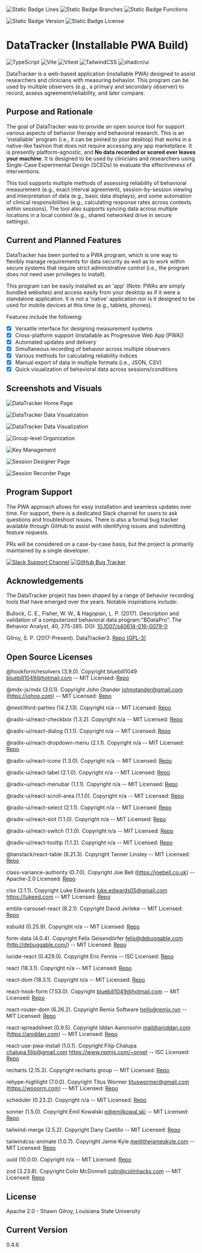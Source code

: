 ![Static Badge Lines](<https://img.shields.io/badge/Coverage_(Lines)-100.00_Percent-green>) ![Static Badge Branches](<https://img.shields.io/badge/Coverage_(Branches)-98.84_Percent-green>) ![Static Badge Functions](<https://img.shields.io/badge/Coverage_(Functions)-100.00_Percent-green>)

![Static Badge Version](https://img.shields.io/badge/Version-0.4.6-blue) ![Static Badge License](https://img.shields.io/badge/License-Apache_2.0-purple)

# DataTracker (Installable PWA Build)

![TypeScript](https://img.shields.io/badge/TypeScript-3178C6?logo=typescript&logoColor=fff) ![Vite](https://img.shields.io/badge/Vite-646CFF?logo=vite&logoColor=fff) ![Vitest](https://img.shields.io/badge/Vitest-6E9F18?logo=vitest&logoColor=fff) ![TailwindCSS](https://img.shields.io/badge/Tailwind%20CSS-%2338B2AC.svg?logo=tailwind-css&logoColor=white) ![shadcn/ui](https://img.shields.io/badge/shadcn%2Fui-000?logo=shadcnui&logoColor=fff)

DataTracker is a web-based application (installable PWA) designed to assist researchers and clinicians with measuring behavior. This program can be used by multiple observers (e.g., a primary and secondary observer) to record, assess agreement/reliability, and later compare.

## Purpose and Rationale

The goal of DataTracker was to provide an open source tool for support various aspects of behavior therapy and behavioral research. This is an 'installable' program (i.e., it can be pinned to your desktop) that works in a native-like fashion that does not require accessing any app marketplace. It is presently platform-agnostic, and **No data recorded or scored ever leaves your machine**. It is designed to be used by clinicians and researchers using Single-Case Experimental Design (SCEDs) to evaluate the effectiveness of interventions.

This tool supports multiple methods of assessing reliability of behavioral measurement (e.g., exact interval agreement), session-by-session viewing and interpretation of data (e.g., basic data displays), and some automation of clinical responsibilities (e.g., calculating response rates across contexts within sessions). The tool also supports syncing data across multiple locations in a local context (e.g., shared networked drive in secure settings).

## Current and Planned Features

DataTracker has been ported to a PWA program, which is one way to flexibly manage requirements for data security as well as to work within secure systems that require strict administrative control (i.e., the program does not need user privileges to install).

This program can be easily installed as an 'app' (Note: PWAs are simply bundled websites) and access easily from your desktop as if it were a standalone application. It is not a 'native' application nor is it designed to be used for mobile devices at this time (e.g., tablets, phones).

Features include the following:

- [x] Versatile interface for designing measurement systems
- [x] Cross-platform support (installable as Progressive Web App [PWA])
- [x] Automated updates and delivery
- [x] Simultaneous recording of behavior across multiple observers
- [x] Various methods for calculating reliability indices
- [x] Manual export of data in multiple formats (i.e., JSON, CSV)
- [x] Quick visualization of behavioral data across sessions/conditions

## Screenshots and Visuals

![DataTracker Home Page](public/screenshots/landing_page.png 'Visual of landing page for program')

![DataTracker Data Visualization](public/screenshots/visualization.png 'DataTracker Options for Between-Session Data Display')

![DataTracker Data Visualization](public/screenshots/within_session_preview.png 'DataTracker Options for Within-Session Data Display')

![Group-level Organization](public/screenshots/group_editor.png 'Organization of Participant Data by Groups')

![Key Management](public/screenshots/key_editor.png 'Basic Editor for Keyboards Mappings')

![Session Designer Page](public/screenshots/session_designer.png 'Various options for designing session conditions')

![Session Recorder Page](public/screenshots/session_recorder.png 'Options for displaying session recording progress')

## Program Support

The PWA approach allows for easy installation and seamless updates over time. For support, there is a dedicated Slack channel for users to ask questions and troubleshoot issues. There is also a formal bug tracker available through GitHub to assist with identifying issues and submitting feature requests.

PRs will be considered on a case-by-case basis, but the project is primarily maintained by a single developer.

[![Slack Support Channel](https://img.shields.io/badge/Slack-4A154B?logo=slack&logoColor=fff)](https://datatrackerworkspace.slack.com/) [![GitHub Bug Tracker](https://img.shields.io/badge/GitHub-Issues-181717?logo=github&logoColor=fff)](https://github.com/miyamot0/datatracker-pwa/issues)

## Acknowledgements

The DataTracker project has been shaped by a range of behavior recording tools that have emerged over the years. Notable inspirations include:

Bullock, C. E., Fisher, W. W., & Hagopian, L. P. (2017). Description and validation of a computerized behavioral data program:"BDataPro". The Behavior Analyst, 40, 275-285. DOI: [10.1007/s40614-016-0079-0](https://doi.org/10.1007%2Fs40614-016-0079-0)

Gilroy, S. P. (2017-Present). DataTracker3. [Repo (GPL-3)](https://github.com/miyamot0/DataTracker3)

## Open Source Licenses

@hookform/resolvers (3.9.0). Copyright bluebill1049 <bluebill1049@hotmail.com> -- MIT Licensed: [Repo](n/a) 
 
@mdx-js/mdx (3.0.1). Copyright John Otander <johnotander@gmail.com> (https://johno.com) -- MIT Licensed: [Repo](n/a) 
 
@next/third-parties (14.2.13). Copyright n/a -- MIT Licensed: [Repo](n/a) 
 
@radix-ui/react-checkbox (1.3.2). Copyright n/a -- MIT Licensed: [Repo](n/a) 
 
@radix-ui/react-dialog (1.1.1). Copyright n/a -- MIT Licensed: [Repo](n/a) 
 
@radix-ui/react-dropdown-menu (2.1.1). Copyright n/a -- MIT Licensed: [Repo](n/a) 
 
@radix-ui/react-icons (1.3.0). Copyright n/a -- MIT Licensed: [Repo](n/a) 
 
@radix-ui/react-label (2.1.0). Copyright n/a -- MIT Licensed: [Repo](n/a) 
 
@radix-ui/react-menubar (1.1.1). Copyright n/a -- MIT Licensed: [Repo](n/a) 
 
@radix-ui/react-scroll-area (1.1.0). Copyright n/a -- MIT Licensed: [Repo](n/a) 
 
@radix-ui/react-select (2.1.1). Copyright n/a -- MIT Licensed: [Repo](n/a) 
 
@radix-ui/react-slot (1.1.0). Copyright n/a -- MIT Licensed: [Repo](n/a) 
 
@radix-ui/react-switch (1.1.0). Copyright n/a -- MIT Licensed: [Repo](n/a) 
 
@radix-ui/react-tooltip (1.1.2). Copyright n/a -- MIT Licensed: [Repo](n/a) 
 
@tanstack/react-table (8.21.3). Copyright Tanner Linsley -- MIT Licensed: [Repo](n/a) 
 
class-variance-authority (0.7.0). Copyright Joe Bell (https://joebell.co.uk) -- Apache-2.0 Licensed: [Repo](n/a) 
 
clsx (2.1.1). Copyright Luke Edwards luke.edwards05@gmail.com https://lukeed.com -- MIT Licensed: [Repo](n/a) 
 
embla-carousel-react (8.2.1). Copyright David Jerleke -- MIT Licensed: [Repo](n/a) 
 
esbuild (0.25.9). Copyright n/a -- MIT Licensed: [Repo](n/a) 
 
form-data (4.0.4). Copyright Felix Geisendörfer <felix@debuggable.com> (http://debuggable.com/) -- MIT Licensed: [Repo](n/a) 
 
lucide-react (0.429.0). Copyright Eric Fennis -- ISC Licensed: [Repo](n/a) 
 
react (18.3.1). Copyright n/a -- MIT Licensed: [Repo](n/a) 
 
react-dom (18.3.1). Copyright n/a -- MIT Licensed: [Repo](n/a) 
 
react-hook-form (7.53.0). Copyright <bluebill1049@hotmail.com> -- MIT Licensed: [Repo](n/a) 
 
react-router-dom (6.26.2). Copyright Remix Software <hello@remix.run> -- MIT Licensed: [Repo](n/a) 
 
react-spreadsheet (0.9.5). Copyright Iddan Aaronsohn <mail@aniddan.com> (https://aniddan.com) -- MIT Licensed: [Repo](n/a) 
 
react-use-pwa-install (1.0.1). Copyright Filip Chalupa chalupa.filip@gmail.com https://www.npmjs.com/~onset -- ISC Licensed: [Repo](n/a) 
 
recharts (2.15.3). Copyright recharts group -- MIT Licensed: [Repo](n/a) 
 
rehype-highlight (7.0.0). Copyright Titus Wormer <tituswormer@gmail.com> (https://wooorm.com) -- MIT Licensed: [Repo](n/a) 
 
scheduler (0.23.2). Copyright n/a -- MIT Licensed: [Repo](n/a) 
 
sonner (1.5.0). Copyright Emil Kowalski <e@emilkowal.ski> -- MIT Licensed: [Repo](n/a) 
 
tailwind-merge (2.5.2). Copyright Dany Castillo -- MIT Licensed: [Repo](n/a) 
 
tailwindcss-animate (1.0.7). Copyright Jamie Kyle <me@thejameskyle.com> -- MIT Licensed: [Repo](n/a) 
 
uuid (10.0.0). Copyright n/a -- MIT Licensed: [Repo](n/a) 
 
zod (3.23.8). Copyright Colin McDonnell <colin@colinhacks.com> -- MIT Licensed: [Repo](n/a) 

## License

Apache 2.0 - Shawn Gilroy, Louisiana State University

## Current Version

0.4.6
